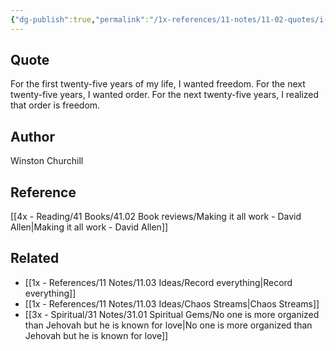 ```yaml
---
{"dg-publish":true,"permalink":"/1x-references/11-notes/11-02-quotes/i-wanted-freedom-then-i-wanted-order-then-i-realized-order-is-freedom-winston-churchill/","title":"I wanted freedom, then I wanted order. Then I realized order is freedom - Winston Churchill"}
---
```



## Quote
For the first twenty-five years of my life, I wanted freedom. For the
next twenty-five years, I wanted order. For the next twenty-five years,
I realized that order is freedom.
## Author
Winston Churchill

## Reference
[[4x - Reading/41 Books/41.02 Book reviews/Making it all work - David Allen\|Making it all work - David Allen]]

## Related
- [[1x - References/11 Notes/11.03 Ideas/Record everything\|Record everything]]
- [[1x - References/11 Notes/11.03 Ideas/Chaos Streams\|Chaos Streams]]
- [[3x - Spiritual/31 Notes/31.01 Spiritual Gems/No one is more organized than Jehovah but he is known for love\|No one is more organized than Jehovah but he is known for love]]